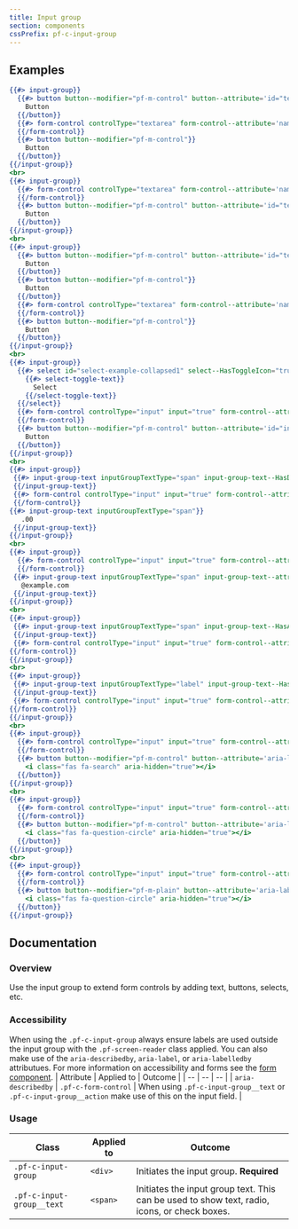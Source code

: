 ```yaml
---
title: Input group
section: components
cssPrefix: pf-c-input-group
---
```


## Examples
```hbs title=Inputgroup
{{#> input-group}}
  {{#> button button--modifier="pf-m-control" button--attribute='id="textAreaButton1"'}}
    Button
  {{/button}}
  {{#> form-control controlType="textarea" form-control--attribute='name="textarea1" id="textarea1" aria-label="Textarea with buttons" aria-describedby="textAreaButton1"'}}
  {{/form-control}}
  {{#> button button--modifier="pf-m-control"}}
    Button
  {{/button}}
{{/input-group}}
<br>
{{#> input-group}}
  {{#> form-control controlType="textarea" form-control--attribute='name="textarea2" id="textarea2" aria-label="Textarea with button" aria-describedby="textAreaButton2"'}}
  {{/form-control}}
  {{#> button button--modifier="pf-m-control" button--attribute='id="textAreaButton2"'}}
    Button
  {{/button}}
{{/input-group}}
<br>
{{#> input-group}}
  {{#> button button--modifier="pf-m-control" button--attribute='id="textAreaButton3"'}}
    Button
  {{/button}}
  {{#> button button--modifier="pf-m-control"}}
    Button
  {{/button}}
  {{#> form-control controlType="textarea" form-control--attribute='name="textarea3" id="textarea3" aria-label="Textarea with buttons" aria-describedby="textAreaButton3"'}}
  {{/form-control}}
  {{#> button button--modifier="pf-m-control"}}
    Button
  {{/button}}
{{/input-group}}
<br>
{{#> input-group}}
  {{#> select id="select-example-collapsed1" select--HasToggleIcon="true"}}
    {{#> select-toggle-text}}
      Select
    {{/select-toggle-text}}
  {{/select}}
  {{#> form-control controlType="input" input="true" form-control--attribute='type="text" id="textInput4" name="textInput4" aria-label="Input with select and button" aria-describedby="inputSelectButton1"'}}
  {{/form-control}}
  {{#> button button--modifier="pf-m-control" button--attribute='id="inputSelectButton1"'}}
    Button
  {{/button}}
{{/input-group}}
<br>
{{#> input-group}}
 {{#> input-group-text inputGroupTextType="span" input-group-text--HasDollarSignIcon="true"}}
 {{/input-group-text}}
 {{#> form-control controlType="input" input="true" form-control--attribute='type="number" id="textInput5" name="textInput5" aria-label=" Dollar amount input example"'}}
 {{/form-control}}
{{#> input-group-text inputGroupTextType="span"}}
   .00
 {{/input-group-text}}
{{/input-group}}
<br>
{{#> input-group}}
  {{#> form-control controlType="input" input="true" form-control--attribute='type="email" id="textInput6" name="textInput6" aria-label="Email input field" aria-describedby="email-example"'}}
  {{/form-control}}
 {{#> input-group-text inputGroupTextType="span" input-group-text--attribute='id="email-example"'}}
   @example.com
 {{/input-group-text}}
{{/input-group}}
<br>
{{#> input-group}}
 {{#> input-group-text inputGroupTextType="span" input-group-text--HasAtIcon="true"  input-group-text--attribute='id="username"' aria-label="@"}}
 {{/input-group-text}}
 {{#> form-control controlType="input" input="true" form-control--attribute='required type="email" id="textInput7" name="textInput7" aria-invalid="true" aria-label="Error state username example" aria-describedby="username"'}}
{{/form-control}}
{{/input-group}}
<br>
{{#> input-group}}
 {{#> input-group-text inputGroupTextType="label" input-group-text--HasCalendarIcon="true" input-group-text--attribute='for="textInput9"'}}
 {{/input-group-text}}
 {{#> form-control controlType="input" input="true" form-control--attribute='type="date" id="textInput9" name="textInput9" aria-label="Date input example"'}}
{{/form-control}}
{{/input-group}}
<br>
{{#> input-group}}
  {{#> form-control controlType="input" input="true" form-control--attribute='type="search" id="textInput11" name="textInput11" aria-label="Search input example"'}}
  {{/form-control}}
  {{#> button button--modifier="pf-m-control" button--attribute='aria-label="search button for search input"'}}
    <i class="fas fa-search" aria-hidden="true"></i>
  {{/button}}
{{/input-group}}
<br>
{{#> input-group}}
  {{#> form-control controlType="input" input="true" form-control--attribute='type="text" id="textInput13" name="textInput13" aria-label="Input example with popover"'}}
  {{/form-control}}
  {{#> button button--modifier="pf-m-control" button--attribute='aria-label="popover for input"'}}
    <i class="fas fa-question-circle" aria-hidden="true"></i>
  {{/button}}
{{/input-group}}
<br>
{{#> input-group}}
  {{#> form-control controlType="input" input="true" form-control--attribute='type="search" id="textInput12" name="textInput12" aria-label="Search input plain example"'}}
  {{/form-control}}
  {{#> button button--modifier="pf-m-plain" button--attribute='aria-label="plain search button for search input"'}}
    <i class="fas fa-question-circle" aria-hidden="true"></i>
  {{/button}}
{{/input-group}}
```

## Documentation
### Overview
Use the input group to extend form controls by adding text, buttons, selects, etc.

### Accessibility
When using the `.pf-c-input-group` always ensure labels are used outside the input group with the `.pf-screen-reader` class applied. You can also make use of the `aria-describedby`, `aria-label`, or `aria-labelledby` attributues. For more information on accessibility and forms see the [form component](/documentation/core/components/form).
| Attribute | Applied to | Outcome |
| -- | -- | -- |
| `aria-describedby` | `.pf-c-form-control` |  When using `.pf-c-input-group__text` or `.pf-c-input-group__action` make use of this on the input field. |


### Usage
| Class | Applied to | Outcome |
| -- | -- | -- |
| `.pf-c-input-group` | `<div>` |  Initiates the input group. **Required** |
| `.pf-c-input-group__text` | `<span>` |  Initiates the input group text. This can be used to show text, radio, icons, or check boxes. |